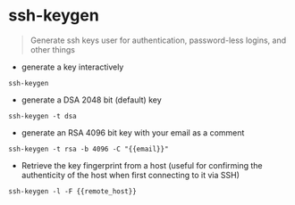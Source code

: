 # ssh-keygen

> Generate ssh keys user for authentication, password-less logins, and other things

- generate a key interactively

`ssh-keygen`

- generate a DSA 2048 bit (default) key

`ssh-keygen -t dsa`

- generate an RSA 4096 bit key with your email as a comment

`ssh-keygen -t rsa -b 4096 -C "{{email}}"`

- Retrieve the key fingerprint from a host (useful for confirming the authenticity of the host when first connecting to it via SSH)

`ssh-keygen -l -F {{remote_host}}`
